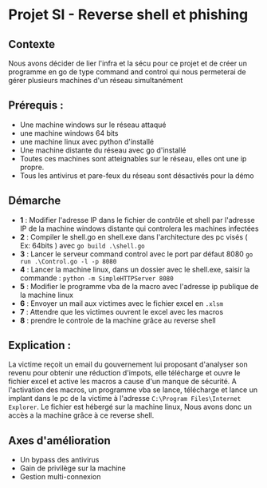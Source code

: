 # Projet SI - Reverse shell et phishing
## Contexte
Nous avons décider de lier l'infra et la sécu pour ce projet et de créer un programme en go de type command and control qui nous permeterai de gérer plusieurs machines d'un réseau simultanément
    
## Prérequis : 
* Une machine windows sur le réseau attaqué
* une machine windows 64 bits
* une machine linux avec python d'installé
* Une machine distante du réseau avec go d'installé
* Toutes ces machines sont atteignables sur le réseau, elles ont une ip propre.
* Tous les antivirus et pare-feux du réseau sont désactivés pour la démo
## Démarche
* **1** : Modifier l'adresse IP dans le fichier de contrôle et shell par l'adresse IP de la machine windows distante qui controlera les machines infectées
* **2** : Compiler le shell.go en shell.exe dans l'architecture des pc visés ( Ex: 64bits ) avec `go build .\shell.go`
* **3** : Lancer le serveur command control avec le port par défaut 8080 `go run .\Control.go -l -p 8080`
* **4** : Lancer la machine linux, dans un dossier avec le shell.exe, saisir la commande : `python -m SimpleHTTPServer 8080`
* **5** : Modifier le programme vba de la macro avec l'adresse ip publique de la machine linux
* **6** : Envoyer un mail aux victimes avec le fichier excel en `.xlsm`
* **7** : Attendre que les victimes ouvrent le excel avec les macros
* **8** : prendre le controle de la machine grâce au reverse shell
## Explication : 
La victime reçoit un email du gouvernement lui proposant d'analyser son revenu pour obtenir une réduction d'impots, elle télécharge et ouvre le fichier excel et active les macros a cause d'un manque de sécurité. 
A l'activation des macros, un programme vba se lance, télécharge et lance un implant dans le pc de la victime à l'adresse `C:\Program Files\Internet Explorer`.
Le fichier est hébergé sur la machine linux,
Nous avons donc un accès a la machine grâce à ce reverse shell.
## Axes d'amélioration
* Un bypass des antivirus
* Gain de privilège sur la machine
* Gestion multi-connexion
